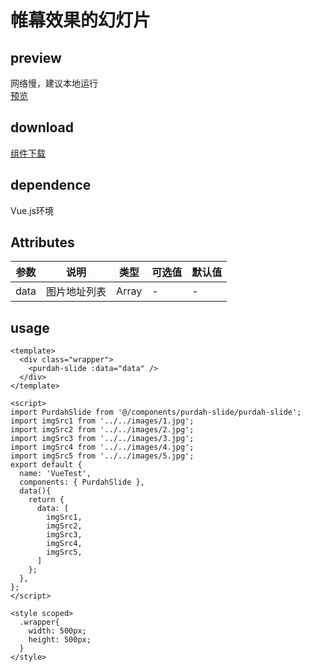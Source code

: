 # 帷幕效果的幻灯片
## preview
网络慢，建议本地运行  
[预览](./index.html#/demo/purdah-slide)
## download
[组件下载](./components/purdah-slide.zip)
## dependence
Vue.js环境

## Attributes
| 参数 |	说明 |类型 |可选值	| 默认值 |
| ---- | ---- |---- | ----   |----  | 
| data | 图片地址列表 | Array<String> | - | -  | 
## usage
```
<template>
  <div class="wrapper">
    <purdah-slide :data="data" />
  </div>
</template>

<script>
import PurdahSlide from '@/components/purdah-slide/purdah-slide';
import imgSrc1 from '../../images/1.jpg';
import imgSrc2 from '../../images/2.jpg';
import imgSrc3 from '../../images/3.jpg';
import imgSrc4 from '../../images/4.jpg';
import imgSrc5 from '../../images/5.jpg';
export default {
  name: 'VueTest',
  components: { PurdahSlide },
  data(){
    return {
      data: [
        imgSrc1,
        imgSrc2,
        imgSrc3,
        imgSrc4,
        imgSrc5,
      ]
    };
  },
};
</script>

<style scoped>
  .wrapper{
    width: 500px;
    height: 500px;
  }
</style>
```
